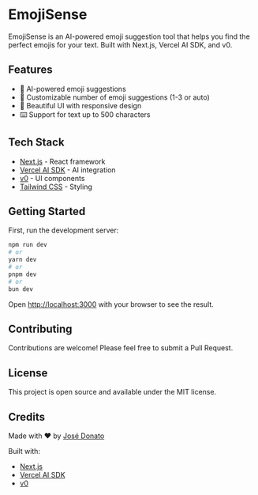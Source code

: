 # EmojiSense

EmojiSense is an AI-powered emoji suggestion tool that helps you find the perfect emojis for your text. Built with Next.js, Vercel AI SDK, and v0.

## Features

- 🤖 AI-powered emoji suggestions
- 🎯 Customizable number of emoji suggestions (1-3 or auto)
- 🎨 Beautiful UI with responsive design
- ⌨️ Support for text up to 500 characters

## Tech Stack

- [Next.js](https://nextjs.org) - React framework
- [Vercel AI SDK](https://sdk.vercel.ai/) - AI integration
- [v0](https://v0.dev) - UI components
- [Tailwind CSS](https://tailwindcss.com) - Styling

## Getting Started

First, run the development server:

```bash
npm run dev
# or
yarn dev
# or
pnpm dev
# or
bun dev
```

Open [http://localhost:3000](http://localhost:3000) with your browser to see the result.

## Contributing

Contributions are welcome! Please feel free to submit a Pull Request.

## License

This project is open source and available under the MIT license.

## Credits

Made with ❤️ by [José Donato](https://jose-donato.deno.dev)

Built with:
- [Next.js](https://nextjs.org)
- [Vercel AI SDK](https://sdk.vercel.ai/)
- [v0](https://v0.dev)
